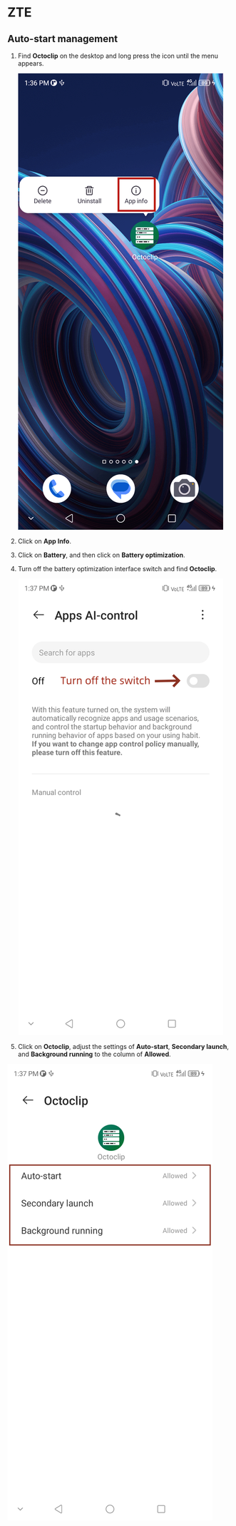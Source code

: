 # ZTE

## Auto-start management

1. Find **Octoclip** on the desktop and long press the icon until the menu appears.

   ![more](../../public/assets/android/sms-sync/zte/home_tag.png )

2. Click on **App Info**.

3. Click on **Battery**, and then click on **Battery optimization**.

4. Turn off the battery optimization interface switch and find **Octoclip**.

   ![more](../../public/assets/android/sms-sync/zte/smart_management_tag.png)

5. Click on **Octoclip**, adjust the settings of **Auto-start**, **Secondary launch**, and **Background running** to the column of **Allowed**.

  ![more](../../public/assets/android/sms-sync/zte/auto_start_tag.png)
